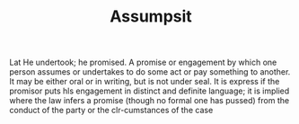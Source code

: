 ---
title: Assumpsit
letter: A
permalink: "/definitions/assumpsit.html"
body: Lat He undertook; he promised. A promise or engagement by which one person assumes
  or undertakes to do some act or pay something to another. It may be either oral
  or in writing, but is not under seal. It is express if the promisor puts hls engagement
  in distinct and definite language; it is implied where the law infers a promise
  (though no formal one has pussed) from the conduct of the party or the clr-cumstances
  of the case
published_at: '2018-07-07'
source: Black's Law Dictionary
layout: post
---